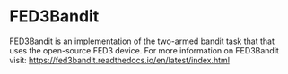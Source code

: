 FED3Bandit
============

FED3Bandit is an implementation of the two-armed bandit task that that uses the open-source FED3 device. For more information on FED3Bandit visit: https://fed3bandit.readthedocs.io/en/latest/index.html